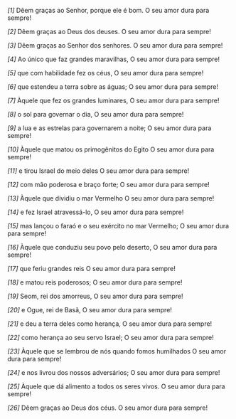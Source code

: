 *[1]* Dêem graças ao Senhor, porque ele é bom. O seu amor dura para sempre!

*[2]* Dêem graças ao Deus dos deuses. O seu amor dura para sempre!

*[3]* Dêem graças ao Senhor dos senhores. O seu amor dura para sempre!

*[4]* Ao único que faz grandes maravilhas, O seu amor dura para sempre!

*[5]* que com habilidade fez os céus, O seu amor dura para sempre!

*[6]* que estendeu a terra sobre as águas; O seu amor dura para sempre!

*[7]* Àquele que fez os grandes luminares, O seu amor dura para sempre!

*[8]* o sol para governar o dia, O seu amor dura para sempre!

*[9]* a lua e as estrelas para governarem a noite; O seu amor dura para sempre!

*[10]* Àquele que matou os primogênitos do Egito O seu amor dura para sempre!

*[11]* e tirou Israel do meio deles O seu amor dura para sempre!

*[12]* com mão poderosa e braço forte; O seu amor dura para sempre!

*[13]* Àquele que dividiu o mar Vermelho O seu amor dura para sempre!

*[14]* e fez Israel atravessá-lo, O seu amor dura para sempre!

*[15]* mas lançou o faraó e o seu exército no mar Vermelho; O seu amor dura para sempre!

*[16]* Àquele que conduziu seu povo pelo deserto, O seu amor dura para sempre!

*[17]* que feriu grandes reis O seu amor dura para sempre!

*[18]* e matou reis poderosos; O seu amor dura para sempre!

*[19]* Seom, rei dos amorreus, O seu amor dura para sempre!

*[20]* e Ogue, rei de Basã, O seu amor dura para sempre!

*[21]* e deu a terra deles como herança, O seu amor dura para sempre!

*[22]* como herança ao seu servo Israel; O seu amor dura para sempre!

*[23]* Àquele que se lembrou de nós quando fomos humilhados O seu amor dura para sempre!

*[24]* e nos livrou dos nossos adversários; O seu amor dura para sempre!

*[25]* Àquele que dá alimento a todos os seres vivos. O seu amor dura para sempre!

*[26]* Dêem graças ao Deus dos céus. O seu amor dura para sempre!

